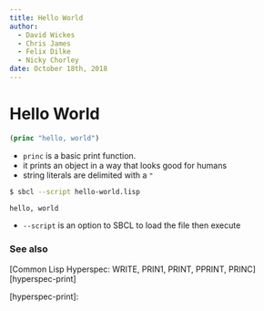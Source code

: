```yaml
---
title: Hello World
author:
  - David Wickes
  - Chris James
  - Felix Dilke
  - Nicky Chorley
date: October 18th, 2018
---
```

# Hello World

```lisp
(princ "hello, world")
```

- `princ` is a basic print function.
- it prints an object in a way that looks good for humans
- string literals are delimited with a `"`

```bash
$ sbcl --script hello-world.lisp

hello, world
```

- `--script` is an option to SBCL to load the file then execute

### See also
[Common Lisp Hyperspec: WRITE, PRIN1, PRINT, PPRINT, PRINC][hyperspec-print]

[hyperspec-print]:
